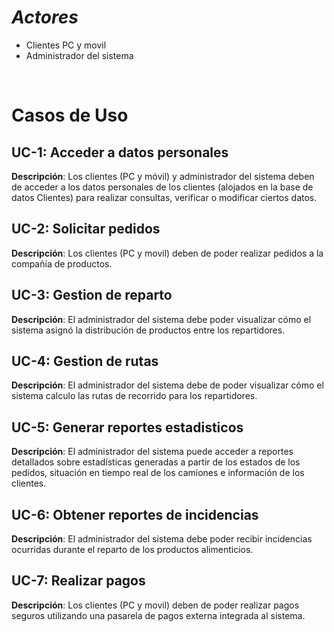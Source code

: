 
# ***Actores***

- Clientes PC y movil
- Administrador del sistema

<br>

# Casos de Uso

## UC-1: Acceder a datos personales
**Descripción**: Los clientes (PC y móvil) y administrador del sistema deben de acceder a los datos personales de los clientes (alojados en la base de datos Clientes) para realizar consultas, verificar o modificar ciertos datos.

## UC-2: Solicitar pedidos
**Descripción**: Los clientes (PC y movil) deben de poder realizar pedidos a la compañía de productos.

## UC-3: Gestion de reparto
**Descripción**: El administrador del sistema debe poder visualizar cómo el sistema asignó la distribución de productos entre los repartidores.

## UC-4: Gestion de rutas
**Descripción**: El administrador del sistema debe de poder visualizar cómo el sistema calculo las rutas de recorrido para los repartidores.

## UC-5: Generar reportes estadisticos
**Descripción**: El administrador del sistema puede acceder a reportes detallados sobre estadísticas generadas a partir de los estados de los pedidos, situación en tiempo real de los camiones e información de los clientes.

## UC-6: Obtener reportes de incidencias
**Descripción**: El administrador del sistema debe poder recibir incidencias ocurridas durante el reparto de los productos alimenticios.

## UC-7: Realizar pagos
**Descripción**: Los clientes (PC y movil) deben de poder realizar pagos seguros utilizando una pasarela de pagos externa integrada al sistema.
